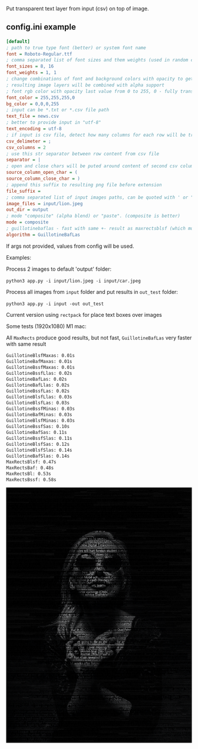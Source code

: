Put transparent text layer from input (csv) on top of image.

## config.ini example
```ini
[default]
; path to true type font (better) or system font name
font = Roboto-Regular.ttf
; comma separated list of font sizes and them weights (used in random choice, mean how often to take)
font_sizes = 8, 16
font_weights = 1, 1
; change combinations of font and background colors with opacity to get different results
; resulting image layers will be combined with alpha support
; font rgb color with opacity last value from 0 to 255, 0 - fully transparent
font_color = 255,255,255,0
bg_color = 0,0,0,255
; input can be *.txt or *.csv file path
text_file = news.csv
; better to provide input in "utf-8"
text_encoding = utf-8
; if input is csv file, detect how many columns for each row will be treated as separate input
csv_delimeter = ;
csv_columns = 2
; use this str separator between row content from csv file
separator = |
; open and close chars will be puted around content of second csv column
source_column_open_char = (
source_column_close_char = )
; append this suffix to resulting png file before extension
file_suffix = 
; comma separated list of input images paths, can be quoted with ' or "
image_files = input/lion.jpeg
out_dir = output
; mode "composite" (alpha blend) or "paste". (composite is better)
mode = composite
; guillotinebaflas - fast with same +- result as maxrectsblsf (which much slower)
algorithm = GuillotineBafLas
```

If args not provided, values from config will be used.

Examples:

Process 2 images to default 'output' folder:

`python3 app.py -i input/lion.jpeg -i input/car.jpeg`

Process all images from `input` folder and put results in `out_test` folder:

`python3 app.py -i input -out out_test`


Current version using `rectpack` for place text boxes over images

Some tests (1920x1080) M1 mac:

All `MaxRects` produce good results, but not fast, `GuillotineBafLas` very faster with same result

```
GuillotineBlsfMaxas: 0.01s
GuillotineBafMaxas: 0.01s
GuillotineBssfMaxas: 0.01s
GuillotineBssfLlas: 0.02s
GuillotineBafLas: 0.02s
GuillotineBafLlas: 0.02s
GuillotineBssfLas: 0.02s
GuillotineBlsfLlas: 0.03s
GuillotineBlsfLas: 0.03s
GuillotineBssfMinas: 0.03s
GuillotineBafMinas: 0.03s
GuillotineBlsfMinas: 0.03s
GuillotineBssfSas: 0.10s
GuillotineBafSas: 0.11s
GuillotineBssfSlas: 0.11s
GuillotineBlsfSas: 0.12s
GuillotineBlsfSlas: 0.14s
GuillotineBafSlas: 0.14s
MaxRectsBlsf: 0.47s
MaxRectsBaf: 0.48s
MaxRectsBl: 0.53s
MaxRectsBssf: 0.58s
```

![woman](woman.png)